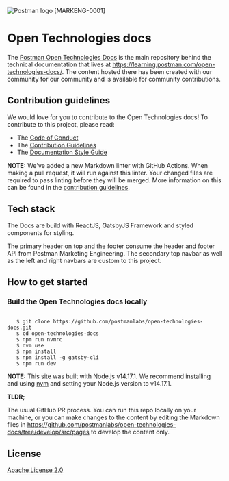 ![Postman logo](https://assets.getpostman.com/common-share/postman-github-logo.png "Postman logo") [MARKENG-0001]

# Open Technologies docs

The [Postman Open Technologies Docs](https://learning.postman.com/open-technologies-docs) is the main repository behind the technical documentation that lives at https://learning.postman.com/open-technologies-docs/. The content hosted there has been created with our community for our community and is available for community contributions.

## Contribution guidelines

We would love for you to contribute to the Open Technologies docs! To contribute to this project, please read:

* The [Code of Conduct](https://www.postman.com/code-of-conduct)
* The [Contribution Guidelines](CONTRIBUTING.md)
* The [Documentation Style Guide](DOCS_STYLE_GUIDE.md)

**NOTE:** We've added a new Markdown linter with GitHub Actions. When making a pull request, it will run against this linter. Your changed files are required to pass linting before they will be merged. More information on this can be found in the [contribution guidelines](CONTRIBUTING.md).

## Tech stack

The Docs are build with ReactJS, GatsbyJS Framework and styled components for styling.

The primary header on top and the footer consume the header and footer API from Postman Marketing Engineering.
The secondary top navbar as well as the left and right navbars are custom to this project.

## How to get started

### Build the Open Technologies docs locally

```shell

   $ git clone https://github.com/postmanlabs/open-technologies-docs.git
   $ cd open-technologies-docs
   $ npm run nvmrc
   $ nvm use
   $ npm install
   $ npm install -g gatsby-cli
   $ npm run dev

```

**NOTE:** This site was built with Node.js v14.17.1. We recommend installing and using [nvm](https://github.com/nvm-sh/nvm) and setting your Node.js version to v14.17.1.

**TLDR;**

The usual GitHub PR process. You can run this repo locally on your machine, or you can make changes to the content by editing the Markdown files in https://github.com/postmanlabs/open-technologies-docs/tree/develop/src/pages to develop the content only.

## License

[Apache License 2.0](LICENSE)
